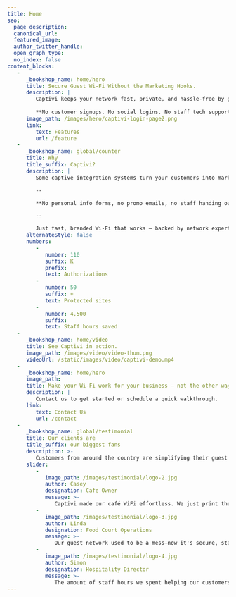 ```yaml
---
title: Home
seo:
  page_description: 
  canonical_url: 
  featured_image: 
  author_twitter_handle: 
  open_graph_type:
  no_index: false
content_blocks:
   -
      _bookshop_name: home/hero
      title: Secure Guest Wi‑Fi Without the Marketing Hooks.
      description: |
         Captivi keeps your network fast, private, and hassle-free by giving Wi‑Fi access only to paying customers — using your existing Square POS and UniFi gear.
         
         **No customer signups. No social logins. No staff tech support.**
      image_path: /images/hero/captivi-login-page2.png
      link:
         text: Features
         url: /feature
   -
      _bookshop_name: global/counter
      title: Why
      title_suffix: Captivi?
      description: |
         Some captive integration systems turn your customers into marketing leads. _Captivi doesn’t_. Instead, we strive to keep your Wi‑Fi clean, simple, and secure — granting access only to verified paying customers.

         --

         **No personal info forms, no promo emails, no staff handing out passwords.**

         --

         Just fast, branded Wi‑Fi that works — backed by network experts who keep things running smoothly behind the scenes.
      alternateStyle: false
      numbers:
         -
            number: 110
            suffix: K
            prefix: 
            text: Authorizations
         -
            number: 50
            suffix: +
            text: Protected sites
         -
            number: 4,500
            suffix: 
            text: Staff hours saved
   -
      _bookshop_name: home/video
      title: See Captivi in action.
      image_path: /images/video/video-thum.png
      videoUrl: /static/images/video/captivi-demo.mp4
   -
      _bookshop_name: home/hero
      image_path:
      title: Make your Wi‑Fi work for your business — not the other way around.
      description: |
         Contact us to get started or schedule a quick walkthrough.
      link:
         text: Contact Us
         url: /contact
   -
      _bookshop_name: global/testimonial
      title: Our clients are
      title_suffix: our biggest fans
      description: >-
         Customers from around the country are simplifying their guest WiFi setups, saving staff time, and saving money.
      slider:
         -
            image_path: /images/testimonial/logo-2.jpg
            author: Casey
            designation: Cafe Owner
            message: >-
               Captivi made our café WiFi effortless. We just print the receipt, and guests connect. No more headaches, just happy customers!
         -
            image_path: /images/testimonial/logo-3.jpg
            author: Linda
            designation: Food Court Operations
            message: >-
               Our guest network used to be a mess—now it's secure, staff-only, or guest with purchase. Captivi handled the setup and it just works.
         -
            image_path: /images/testimonial/logo-4.jpg
            author: Simon
            designation: Hospitality Director
            message: >-
               The amount of staff hours we spent helping our customers get online was staggering. Captivi virtually eliminated that.
---
```

